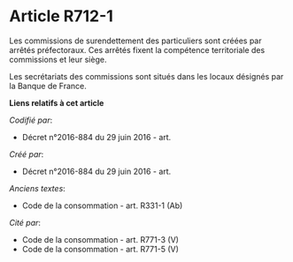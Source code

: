 # Article R712-1

Les commissions de surendettement des particuliers sont créées par arrêtés préfectoraux. Ces arrêtés fixent la compétence
territoriale des commissions et leur siège.

Les secrétariats des commissions sont situés dans les locaux désignés par la Banque de France.

**Liens relatifs à cet article**

_Codifié par_:

  - Décret n°2016-884 du 29 juin 2016 - art.

_Créé par_:

  - Décret n°2016-884 du 29 juin 2016 - art.

_Anciens textes_:

  - Code de la consommation - art. R331-1 (Ab)

_Cité par_:

  - Code de la consommation - art. R771-3 (V)
  - Code de la consommation - art. R771-5 (V)
